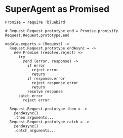 SuperAgent as Promised
======================

    Promise = require 'bluebird'

    # Request.Request.prototype.end = Promise.promisify Request.Request.prototype.end

    module.exports = (Request) ->
      Request.Request.prototype.endAsync = ->
        new Promise (resolve,reject) =>
          try
            @end (error, response) ->
              if error
                reject error
                return
              if response.error
                reject response.error
                return
              resolve response
          catch error
            reject error

      Request.Request.prototype.then = ->
        @endAsync()
        .then arguments...
      Request.Request.prototype.catch = ->
        @endAsync()
        .catch arguments...
